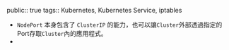 public:: true
tags:: Kubernetes, Kubernetes Service, iptables

- `NodePort` 本身包含了 `ClusterIP` 的能力，也可以讓`Cluster`外部透過指定的Port存取`Cluster`內的應用程式。
-